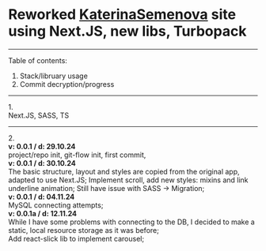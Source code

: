 <h1>Reworked <a href="https://katerinasemenova.ru"> KaterinaSemenova</a> site using Next.JS, new libs, Turbopack</h1>

<hr>
Table of contents:

1. Stack/libruary usage
2. Commit decryption/progress

<hr>
1.<br>
Next.JS, SASS, TS
<hr>
2.<br>
<b>v: 0.0.1 / d: 29.10.24</b> <br>    
project/repo init, git-flow init, first commit,
<br>
<b>v: 0.0.1 / d: 30.10.24</b> <br>    
The basic structure, layout and styles are copied from the original app, adapted to use Next.JS;
Implement scroll, add new styles: mixins and link underline animation;
Still have issue with SASS -> Migration;
<br>  
<b>v: 0.0.1 / d: 04.11.24<br></b> 
MySQL connecting attempts;    <br>
<b>v: 0.0.1a / d: 12.11.24<br></b> 
While I have some problems with connecting to the DB, I decided to make a static, local resource storage as it was before;
<br>Add react-slick lib to implement carousel;
<br>


